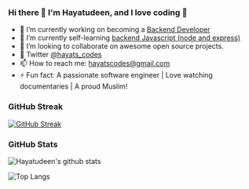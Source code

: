 ### Hi there 👋 I'm Hayatudeen, and I love coding 🥰

- 🔭 I’m currently working on becoming a [Backend Developer]( https://github.com/HayatsCodes/fullstack_js)
- 🌱 I’m currently self-learning [backend Javascript (node and express)]( https://github.com/HayatsCodes/fullstack_js)
- 👯 I’m looking to collaborate on awesome open source projects.
- 💬 Twitter [@hayats_codes](https://twitter.com/hayats_codes)
- 📫 How to reach me: hayatscodes@gmail.com
- ⚡ Fun fact: A passionate software engineer | Love watching documentaries | A proud Muslim!

### GitHub Streak
[![GitHub Streak](https://streak-stats.demolab.com/?user=HayatsCodes&theme=merko)](https://git.io/streak-stats)

### GitHub Stats
![Hayatudeen's github stats](https://github-readme-stats.vercel.app/api?username=HayatsCodes&show_icons=true&theme=merko)

![Top Langs](https://github-readme-stats.vercel.app/api/top-langs/?username=HayatsCodes&theme=merko&layout=compact)


